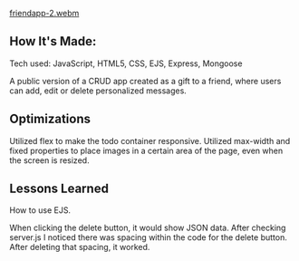 [friendapp-2.webm](https://user-images.githubusercontent.com/101692334/233770110-b3234b11-ac1e-4438-9ae6-ab5849fb8bec.webm)

##  How It's Made:

Tech used: JavaScript, HTML5, CSS, EJS, Express, Mongoose

A public version of a CRUD app created as a gift to a friend, where users can add, edit or delete personalized messages.

## Optimizations

Utilized flex to make the todo container responsive. Utilized max-width and fixed properties to place images in a certain area of the page, even when the screen is resized.

## Lessons Learned

How to use EJS. 

When clicking the delete button, it would show JSON data. After checking server.js I noticed there was spacing within the code for the delete button. After deleting that spacing, it worked.
